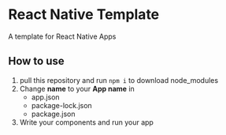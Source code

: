 # React Native Template

A template for React Native Apps

## How to use

1. pull this repository and run `npm i` to download node_modules
2. Change **name** to your **App name** in
   - app.json
   - package-lock.json
   - package.json
3. Write your components and run your app
